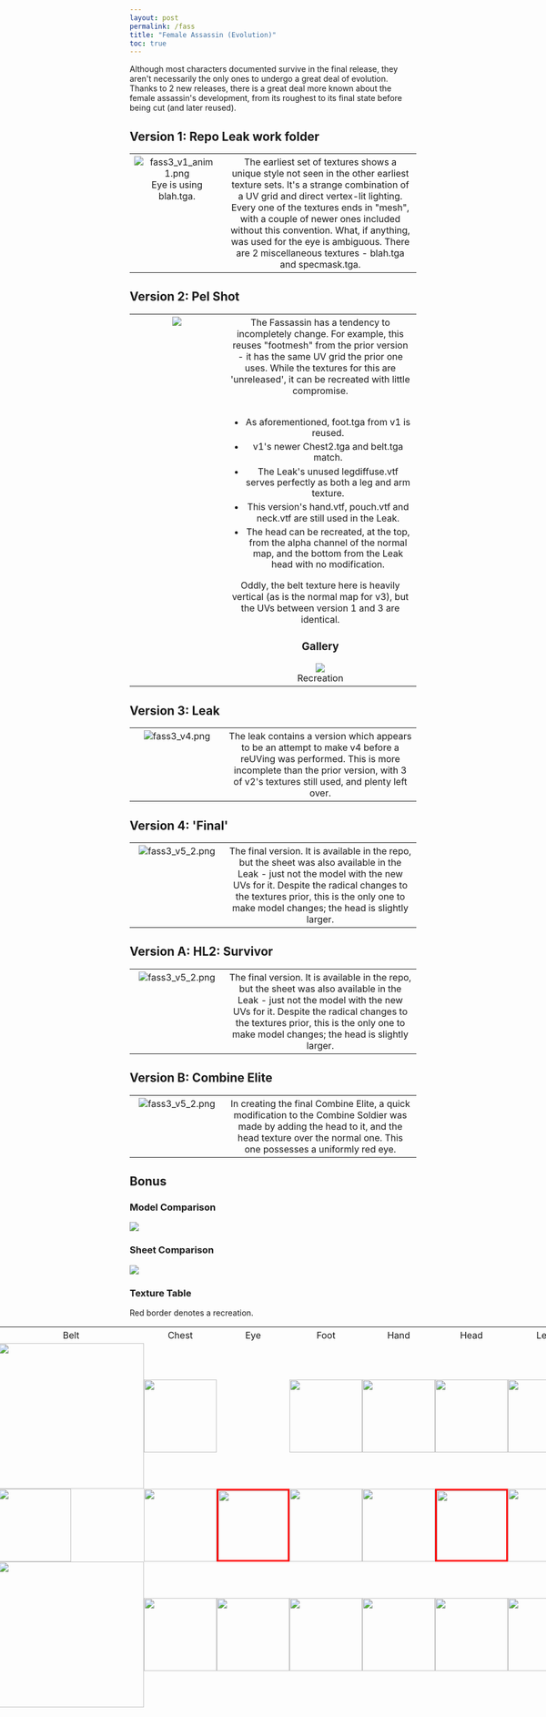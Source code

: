 ```yaml
---
layout: post
permalink: /fass
title: "Female Assassin (Evolution)"
toc: true
---
```

<style>
table li
{
  margin-top:5px;
  line-height:120%;
}
th {
      font-weight: 400;
}
table tr th:first-of-type
{
  width:33%;
  vertical-align:top;
}

img
{
  max-height:500px;
}
.textable
{
  margin-left:-400px;
  min-width:1600px;
}
.textable table td
{
  padding:0px;  
}
.textable table tr th:first-of-type
{
  width:25px;
  margin:auto;
}
.textable table tbody 
{
  border:0px;
  border-spacing:0px;
}
.recr img
{
  box-sizing: border-box;
  border: 3px solid red;
}
.textable img 
{
  margin-left:auto;
  margin-right:auto;
  width:128px;
} 
.textable img.belt
{
  width:256px;
}
</style>

Although most characters documented survive in the final release, they aren't necessarily the only ones to undergo a great deal of evolution. Thanks to 2 new releases, there is a great deal more known about the female assassin's development, from its roughest to its final state before being cut (and later reused). 

## Version 1: Repo Leak work folder
<table>  
  <tr>  
    <th>
    <img alt="fass3_v1_anim 1.png"  src="assets/fass3_v1_anim%201.png"><br>Eye is using blah.tga.
    </th>
    <th style="vertical-align:top;">
    The earliest set of textures shows a unique style not seen in the other earliest texture sets. It's a strange combination of a UV grid and direct vertex-lit lighting. Every one of the textures ends in "mesh", with a couple of newer ones included without this convention. What, if anything, was used for the eye is ambiguous. There are 2 miscellaneous textures - blah.tga and specmask.tga. 
    </th>
  </tr>
</table>

## Version 2: Pel Shot
<table>  
  <tr>  
    <th>
    <img  src="assets/pel_assassin.png">
    </th>
    <th> 
    The Fassassin has a tendency to incompletely change. For example, this reuses "footmesh" from the prior version - it has the same UV grid the prior one uses. While the textures for this are 'unreleased', it can be recreated with little compromise.<br><br>
    <ul>  
      <li>As aforementioned, foot.tga from v1 is reused.</li>
      <li>v1's newer Chest2.tga and belt.tga match.</li>
      <li>The Leak's unused legdiffuse.vtf serves perfectly as both a leg and arm texture.</li>
      <li>This version's hand.vtf, pouch.vtf and neck.vtf are still used in the Leak.</li>  
      <li>The head can be recreated, at the top, from the alpha channel of the normal map, and the bottom from the Leak head with no modification.</li>
    </ul>
    Oddly, the belt texture here is heavily vertical (as is the normal map for v3), but the UVs between version 1 and 3 are identical.
    <h3>Gallery</h3>
      <img  src="assets/fass3_v3.png"><br>Recreation
    </th>
  </tr>
</table>

## Version 3: Leak
<table>  
  <tr>  
    <th>
    <img alt="fass3_v4.png"  src="assets/fass3_v4.png">
    </th>
    <th style="vertical-align:top;">
    The leak contains a version which appears to be an attempt to make v4 before a reUVing was performed. This is more incomplete than the prior version, with 3 of v2's textures still used, and plenty left over. 
    </th>
  </tr>
</table>

## Version 4: 'Final'
<table>  
  <tr>  
    <th>
    <img alt="fass3_v5_2.png"  src="assets/fass3_v5_2.png">
    </th>
    <th style="vertical-align:top;">
    The final version. It is available in the repo, but the sheet was also available in the Leak - just not the model with the new UVs for it. Despite the radical changes to the textures prior, this is the only one to make model changes; the head is slightly larger.
    </th>
  </tr>
</table>

## Version A: HL2: Survivor
<table>  
  <tr>  
    <th>
      <img alt="fass3_v5_2.png"  src="assets/fass3_v6_1.png">
    </th>
    <th style="vertical-align:top;">
      The final version. It is available in the repo, but the sheet was also available in the Leak - just not the model with the new UVs for it. Despite the radical changes to the textures prior, this is the only one to make model changes; the head is slightly larger.
    </th>
  </tr>
</table>

## Version B: Combine Elite
<table>  
  <tr>  
    <th>
      <img alt="fass3_v5_2.png"  src="assets/fass_vb.png">
    </th>
    <th style="vertical-align:top;">
      In creating the final Combine Elite, a quick modification to the Combine Soldier was made by adding the head to it, and the head texture over the normal one. This one possesses a uniformly red eye.
    </th>
  </tr>
</table>

## Bonus

<h3> Model Comparison </h3>

<img src="assets/fass_full_anim.png" />

<h3> Sheet Comparison </h3>

<img src="assets/sheet_anim.png" />

### Texture Table

Red border denotes a recreation.

<div class="textable">
  <table>
    <thead>
      <tr class="header">
        <th> </th>
        <th>Arm</th>
        <th>Belt</th>
        <th>Chest</th>
        <th>Eye</th>
        <th>Foot</th>
        <th>Hand</th>
        <th>Head</th>
        <th>Leg</th>
        <th>Neck</th>
        <th>Pouch</th>
      </tr>
    </thead>
    <tbody>
      <tr class="odd">
        <td>v1</td>
        <td><img src="assets/fass_v1/1_armmesh.png" /></td>
        <td><img class="belt" src="assets/fass_v1/1_beltmesh.png"></td>
        <td><img src="assets/fass_v1/1_chestmesh.png" /></td>
        <td></td>
        <td><img src="assets/fass_v1/1_footmesh.png" /></td>
        <td><img src="assets/fass_v1/1_handmesh.png" /></td>
        <td><img src="assets/fass_v1/1_headmesh.png" /></td>
        <td><img src="assets/fass_v1/1_legmesh.png" /></td>
        <td><img src="assets/fass_v1/1_neckmesh.png" /></td>
        <td><img src="assets/fass_v1/1_pouchmesh.png" /></td>
      </tr>
      <tr class="even">
        <td>v2</td>
        <td><img src="assets/fass_v3/3_legdiffuse.png" /></td>
        <td><img height="128" src="assets/fass_v1/1_belt.png"></td>
        <td><img src="assets/fass_v1/1_chest2.png" /></td>
        <td><div class="recr"><img src="assets/fass_v2/2_eye.png" /></div>
        <td><img src="assets/fass_v1/1_footmesh.png" /></td>
        <td><img src="assets/fass_v3/3_hand.png" /></td>
        <td><div class="recr"><img src="assets/fass_v2/2_head.png" /></div>
        <td><img src="assets/fass_v3/3_legdiffuse.png" /></td>
        <td><img src="assets/fass_v3/3_neck.png" /></td>
        <td><img src="assets/fass_v3/3_pouch.png" /></td>
      </tr>
      <tr class="odd">
        <td>v3</td>
        <td><img src="assets/fass_v3/3_arm.png" /></td>
        <td><img class="belt" src="assets/fass_v3/3_belt.png"></td>
        <td><img src="assets/fass_v3/3_chest2.png" /></td>
        <td><img src="assets/fass_v3/3_eye.png" /></td>
        <td><img src="assets/fass_v3/3_foot.png" /></td>
        <td><img src="assets/fass_v3/3_hand.png" /></td>
        <td><img src="assets/fass_v3/3_head.png" /></td>
        <td><img src="assets/fass_v3/3_leg.png" /></td>
        <td><img src="assets/fass_v3/3_neck.png" /></td>
        <td><img src="assets/fass_v3/3_pouch.png" /></td>

